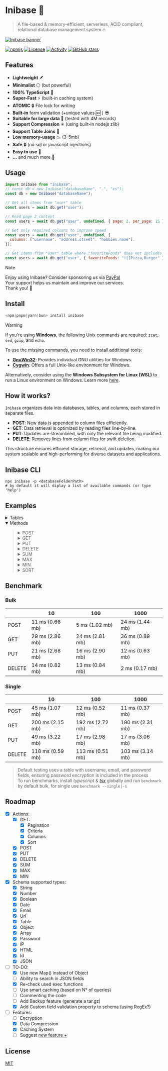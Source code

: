 # Inibase :pencil:

> A file-based & memory-efficient, serverless, ACID compliant, relational database management system :fire:

[![Inibase banner](./.github/assets/banner.jpg)](https://github.com/inicontent/inibase)

[![npmjs](https://img.shields.io/npm/dm/inibase.svg?style=flat)](https://www.npmjs.org/package/inibase) [![License](https://img.shields.io/github/license/inicontent/inibase.svg?style=flat&colorA=18181B&colorB=28CF8D)](./LICENSE) [![Activity](https://img.shields.io/github/commit-activity/m/inicontent/inibase)](https://github.com/inicontent/inibase/pulse) [![GitHub stars](https://img.shields.io/github/stars/inicontent/inibase?style=social)](https://github.com/inicontent/inibase)

## Features

- **Lightweight** 🪶
- **Minimalist** :white_circle: (but powerful)
- **100% TypeScript** :large_blue_diamond:
- **Super-Fast** :zap: (built-in caching system)
- **ATOMIC** :lock: File lock for writing
- **Built-in** form validation (+unique values :new: ) :sunglasses:
- **Suitable for large data** :page_with_curl: (tested with 4M records)
- **Support Compression** :eight_spoked_asterisk: (using built-in nodejs zlib)
- **Support Table Joins** :link:
- **Low memory-usage** :chart_with_downwards_trend: (3-5mb)
- **Safe** :lock: (no sql or javascript injections)
- **Easy to use** :bread:
- **...** and much more :rocket:

## Usage

```js
import Inibase from "inibase";
// const db = new Inibase("databaseName", ".", "es");
const db = new Inibase("databaseName");

// Get all items from "user" table
const users = await db.get("user");

// Read page 2 content
const users = await db.get("user", undefined, { page: 2, per_page: 15 });

// Get only required columns to improve speed
const users = await db.get("user", undefined, {
  columns: ["username", "address.street", "hobbies.name"],
});

// Get items from "user" table where "favoriteFoods" does not includes "Pizza" or "Burger"
const users = await db.get("user", { favoriteFoods: "![]Pizza,Burger" });
```

> [!NOTE]
> Enjoy using Inibase? Consider sponsoring us via [PayPal](https://paypal.me/KarimAmahtil) <br>
> Your support helps us maintain and improve our services. <br>
> Thank you! 🫰

## Install

```js
<npm|pnpm|yarn|bun> install inibase
```

> [!WARNING]
> If you're using **Windows**, the following Unix commands are required: `zcat`, `sed`, `gzip`, and `echo`.
>  
> To use the missing commands, you need to install additional tools:
> - **[GnuWin32](http://gnuwin32.sourceforge.net/)**: Provides individual GNU utilities for Windows.  
> - **[Cygwin](https://www.cygwin.com/)**: Offers a full Unix-like environment for Windows.  
>  
> Alternatively, consider using the **Windows Subsystem for Linux (WSL)** to run a Linux environment on Windows. Learn more [here](https://learn.microsoft.com/en-us/windows/wsl/).

## How it works?

`Inibase` organizes data into databases, tables, and columns, each stored in separate files.

- **POST**: New data is appended to column files efficiently.
- **GET**: Data retrieval is optimized by reading files line-by-line.
- **PUT**: Updates are streamlined, with only the relevant file being modified.
- **DELETE**: Removes lines from column files for swift deletion.

This structure ensures efficient storage, retrieval, and updates, making our system scalable and high-performing for diverse datasets and applications.

## Inibase CLI

```shell
npx inibase -p <databaseFolderPath>
# by default it will diplay a list of available commands (or type 'help')
```

## Examples

<details>
<summary>Tables</summary>
<blockquote>

<details>
<summary>Config</summary>
<blockquote>

```ts
interface {
  compression: boolean;
  cache: boolean;
  prepend: boolean;
  decodeID: boolean;
}
```

</blockquote>
</details>

<details>
<summary>Schema</summary>
<blockquote>

<details>
<summary>Types</summary>
<blockquote>

```ts
interface Field {
  id: number; // stored as a Number but displayed as a hashed ID
  key: string;
  required?: boolean;
  unique?: boolean | string; // boolean for simple uniqueness, string for grouped uniqueness
  regex?: RegExp; // Regular expression for custom validation
  type:
    | "string"
    | "number"
    | "boolean"
    | "date"
    | "email"
    | "url"
    | "password"
    | "html"
    | "ip"
    | "json"
    | "id";
}

interface TableField {
  id: number;
  key: string;
  required?: boolean;
  unique?: boolean | string; // Supports uniqueness constraints
  type: "table";
  table: string;
}

interface ArrayField {
  id: number;
  key: string;
  required?: boolean;
  unique?: boolean | string; // Supports uniqueness constraints
  type: "array";
  children: string | string[]; // Can be a single type or an array of types
}

interface ObjectOrArrayOfObjectsField {
  id: number;
  key: string;
  required?: boolean;
  unique?: boolean | string; // Supports uniqueness constraints
  regex?: RegExp; // For validation of object-level keys
  type: "object" | "array";
  children: Schema; // Nested schema for objects or arrays
}
```

</blockquote>
</details>

<details>
<summary>Unique</summary>
<blockquote>

The `unique` property ensures that the values of a specific column or a group of columns are unique within a table. This property can be either a boolean or a string.
- **Boolean**: Setting `unique: true` ensures that the values in the column are unique across all rows.
- **String**: By setting a string value, you can group columns to enforce a combined uniqueness constraint. This is useful when you need to ensure that a combination of values across multiple fields is unique.

<details>
<summary>Examples</summary>
<blockquote>

<details>
<summary>Unique Column</summary>
<blockquote>

```js
{
  key: "email",
  type: "string",
  required: true,
  unique: true, // Ensures all email values are unique
}
```

</blockquote>
</details>

<details>
<summary>Group of Unique Columns</summary>
<blockquote>

```js
[
  {
    key: "firstName",
    type: "string",
    required: true,
    unique: "nameGroup", // Part of "nameGroup" uniqueness
  },
  {
    key: "lastName",
    type: "string",
    required: true,
    unique: "nameGroup", // Part of "nameGroup" uniqueness
  },
]
```

</blockquote>
</details>

</blockquote>
</details>

</blockquote>
</details>

</blockquote>
</details>

<details>
<summary>Create Table</summary>
<blockquote>

```js
import Inibase from "inibase";
const db = new Inibase("/databaseName");

const userTableConfig = {
  compression: true,
  cache: true,
  prepend: false,
  decodeID: false
}

const userTableSchema = [
  {
    key: "username",
    type: "string",
    required: true,
  },
  {
    key: "email",
    type: "string",
    required: true,
  },
  {
    key: "age",
    type: "number",
    required: true,
  },
  {
    key: "isActive",
    type: "boolean",
    // required: false
  },
  {
    key: "hobbies",
    type: "array",
    children: [
      {
        key: "name",
        type: "string",
        // required: false
      },
      {
        key: "level",
        type: "string",
        // required: false
      },
    ],
  },
  {
    key: "favoriteFoods",
    type: "array",
    children: "string",
    // required: false
  },
  {
    key: "address",
    type: "object",
    children: [
      {
        key: "street",
        type: "string",
        // required: false
      },
      {
        key: "city",
        type: "string",
        // required: false
      },
      {
        key: "country",
        type: "string",
        // required: false
      },
    ],
  },
];

await db.createTable("user", userTableSchema, userTableConfig);
```

</blockquote>
</details>

<details>
<summary>Update Table</summary>
<blockquote>
  
<details>
<summary>Change Name</summary>
<blockquote>

```js
import Inibase from "inibase";
const db = new Inibase("/databaseName");

// this will change table name also in joined tables
await db.updateTable("user", undefined, {name: "userV2"});
```

</blockquote>
</details>

<details>
<summary>Update field</summary>
<blockquote>

```js
import Inibase from "inibase";
import { setField } from "inibase/utils";

const db = new Inibase("/databaseName");

const userTableSchema = (await db.getTable("user")).schema;
setField("username", userTableSchema, {key: "fullName"});
await db.updateTable("user", newUserTableSchema);
```

</blockquote>
</details>

<details>
<summary>Remove field</summary>
<blockquote>

```js
import Inibase from "inibase";
import { unsetField } from "inibase/utils";

const db = new Inibase("/databaseName");

const userTableSchema = (await db.getTable("user")).schema;
unsetField("fullName", userTableSchema);
await db.updateTable("user", newUserTableSchema);
```

</blockquote>
</details>

</blockquote>
</details>

<details>
<summary>Join Tables</summary>
<blockquote>

```js
import Inibase from "inibase";
const db = new Inibase("/databaseName");

const productTableSchema = [
  {
    key: "title",
    type: "string",
    required: true,
  },
  {
    key: "price",
    type: "number",
  },
  {
    key: "createdBy",
    type: "table",
    table: "user",
    required: true,
  },
];

await db.createTable("product", productTableSchema);

const productTableData = [
  {
    title: "Product 1",
    price: 16,
    createdBy: "1d88385d4b1581f8fb059334dec30f4c",
  },
  {
    title: "Product 2",
    price: 10,
    createdBy: "5011c230aa44481bf7e8dcfe0710474f",
  },
];

const product = await db.post("product", productTableData);
// [
//   {
//     "id": "1d88385d4b1581f8fb059334dec30f4c",
//     "title": "Product 1",
//     "price": 16,
//     "createdBy": {
//       "id": "1d88385d4b1581f8fb059334dec30f4c",
//       "username": "user1",
//       "email": "user1@example.com",
//       ...
//     }
//   },
//   {
//     "id": "5011c230aa44481bf7e8dcfe0710474f",
//     "title": "Product 2",
//     "price": 10,
//     "createdBy": {
//       "id": "5011c230aa44481bf7e8dcfe0710474f",
//       "username": "user2",
//       ...
//     }
//   }
// ]
```

</blockquote>
</details>

</blockquote>
</details>

<details open>
<summary>Methods</summary>
<blockquote>

<details>
<summary>POST</summary>
<blockquote>

```js
import Inibase from "inibase";
const db = new Inibase("/databaseName");

const userTableData = [
  {
    username: "user1",
    email: "user1@example.com",
    age: 25,
    isActive: true,
    hobbies: [
      { name: "Reading", level: "Intermediate" },
      { name: "Cooking", level: "Beginner" },
    ],
    favoriteFoods: ["Pizza", "Sushi", "Chocolate"],
    address: {
      street: "123 Main St",
      city: "Exampleville",
      country: "Sampleland",
    },
  },
  {
    username: "user2",
    email: "user2@example.com",
    age: 30,
    isActive: false,
    hobbies: [
      { name: "Gardening", level: "Advanced" },
      { name: "Photography", level: "Intermediate" },
    ],
    favoriteFoods: ["Burgers", null, "Salad"],
    address: {
      street: "456 Elm Rd",
      city: "Testington",
      country: "Demo Country",
    },
  },
];

const users = await db.post("user", userTableData);
// [
//   {
//     "id": "1d88385d4b1581f8fb059334dec30f4c",
//     "username": "user1",
//     "email": "user1@example.com",
//     "age": 25,
//     "isActive": true,
//     "hobbies": {
//       "name": [
//         "Reading",
//         "Cooking"
//       ],
//       "level": [
//         "Intermediate",
//         "Beginner"
//       ]
//     },
//     "favoriteFoods": [
//       "Pizza",
//       "Sushi",
//       "Chocolate"
//     ],
//     "address": {
//       "street": "123 Main St",
//       "city": "Exampleville",
//       "country": "Sampleland"
//     }
//   },
//   {
//     "id": "5011c230aa44481bf7e8dcfe0710474f",
//     "username": "user2",
//     ...
//   },
//   ...
// ]
```

</blockquote>
</details>

<details>
<summary>GET</summary>
<blockquote>

<details>
<summary>GET by ID</summary>
<blockquote>

```js
import Inibase from "inibase";
const db = new Inibase("/databaseName");

const user = await db.get("user", "1d88385d4b1581f8fb059334dec30f4c");
// {
//     "id": "1d88385d4b1581f8fb059334dec30f4c",
//     "username": "user1",
//     "email": "user1@example.com",
//     "age": 25,
//     "isActive": true,
//     "hobbies": {
//         "name": [
//             "Reading",
//             "Cooking"
//         ],
//         "level": [
//             "Intermediate",
//             "Beginner"
//         ]
//     },
//     "favoriteFoods": [
//         "Pizza",
//         "Sushi",
//         "Chocolate"
//     ],
//     "address": {
//         "street": "123 Main St",
//         "city": "Exampleville",
//         "country": "Sampleland"
//     }
// }
```

</blockquote>
</details>

<details>
<summary>GET by criteria</summary>
<blockquote>

```js
import Inibase from "inibase";
const db = new Inibase("/databaseName");

const users = await db.get("user", { favoriteFoods: "[]Pizza" });
// [
//   {
//     "id": "1d88385d4b1581f8fb059334dec30f4c",
//     "username": "user1",
//     "email": "user1@example.com",
//     "age": 25,
//     "isActive": true,
//     "hobbies": {
//       "name": [
//         "Reading",
//         "Cooking"
//       ],
//       "level": [
//         "Intermediate",
//         "Beginner"
//       ]
//     },
//     "favoriteFoods": [
//       "Pizza",
//       "Sushi",
//       "Chocolate"
//     ],
//     "address": {
//       "street": "123 Main St",
//       "city": "Exampleville",
//       "country": "Sampleland"
//     }
//   },
//   ...
// ]
```

</blockquote>
</details>

<details>
<summary>GET with columns</summary>
<blockquote>

```js
import Inibase from "inibase";
const db = new Inibase("/databaseName");

// Get all "user" columns except "username" & "address.street"
const users = await db.get("user", undefined, {
  columns: ["!username", "!address.street"],
});
```

</blockquote>
</details>

</blockquote>
</details>

<details>
<summary>PUT</summary>
<blockquote>

```js
import Inibase from "inibase";
const db = new Inibase("/databaseName");

// set "isActive" to "false" for all items in table "user"
await db.put("user", { isActive: false });

// set "isActive" to "true" for specific "user" by id
await db.put("user", { isActive: false }, "1d88385d4b1581f8fb059334dec30f4c");

// set "isActive" to "true" in table "user" by criteria (where "isActive" is equal to "true")
await db.put("user", { isActive: false }, { isActive: true });
```

</blockquote>
</details>

<details>
<summary>DELETE</summary>
<blockquote>

```js
import Inibase from "inibase";
const db = new Inibase("/databaseName");

// delete all items in "user" table
await db.delete("user");

// delete a specific "user" by id
await db.put("user", "1d88385d4b1581f8fb059334dec30f4c");

// delete "user" by criteria (where "isActive" is equal to "false")
await db.put("user", { isActive: false });
```

</blockquote>
</details>

<details>
<summary>SUM</summary>
<blockquote>

```js
import Inibase from "inibase";
const db = new Inibase("/databaseName");

// get the sum of column "age" in "user" table
await db.sum("user", "age");

// get the sum of column "age" by criteria (where "isActive" is equal to "false") in "user" table
await db.sum("user", ["age", ...], { isActive: false });
```

</blockquote>
</details>

<details>
<summary>MAX</summary>
<blockquote>

```js
import Inibase from "inibase";
const db = new Inibase("/databaseName");

// get the biggest number of column "age" in "user" table
await db.max("user", "age");

// get the biggest number of column "age" by criteria (where "isActive" is equal to "false") in "user" table
await db.max("user", ["age", ...], { isActive: false });
```

</blockquote>
</details>

<details>
<summary>MIN</summary>
<blockquote>

```js
import Inibase from "inibase";
const db = new Inibase("/databaseName");

// get the smallest number of column "age" in "user" table
await db.min("user", "age");

// get the smallest number of column "age" by criteria (where "isActive" is equal to "false") in "user" table
await db.min("user", ["age", ...], { isActive: false });
```

</blockquote>
</details>

<details>
<summary>SORT</summary>
<blockquote>

```js
import Inibase from "inibase";
const db = new Inibase("/databaseName");

// order users by the age column
await db.get("user", undefined, { sort: "age" });

// order users by the age and username columns
await db.get("user", undefined, { sort: ["age", "username"] });
await db.get("user", undefined, { sort: {age: -1, username: "asc"} });
```

</blockquote>
</details>

</blockquote>
</details>

## Benchmark

### Bulk

|        | 10                | 100               | 1000              |
|--------|-------------------|-------------------|-------------------|
| POST   | 11 ms (0.66 mb)   | 5 ms (1.02 mb)    | 24 ms (1.44 mb)   |
| GET    | 29 ms (2.86 mb)   | 24 ms (2.81 mb)   | 36 ms (0.89 mb)   |
| PUT    | 21 ms (2.68 mb)   | 16 ms (2.90 mb)   | 12 ms (0.63 mb)   |
| DELETE | 14 ms (0.82 mb)   | 13 ms (0.84 mb)   | 2 ms (0.17 mb)    |


### Single

|        | 10                  | 100                | 1000               |
|--------|---------------------|--------------------|--------------------|
| POST   | 45 ms (1.07 mb)     | 12 ms (0.52 mb)    | 11 ms (0.37 mb)    |
| GET    | 200 ms (2.15 mb)    | 192 ms (2.72 mb)   | 190 ms (2.31 mb)   |
| PUT    | 49 ms (3.22 mb)     | 17 ms (2.98 mb)    | 17 ms (3.06 mb)    |
| DELETE | 118 ms (0.59 mb)    | 113 ms (0.51 mb)   | 103 ms (3.14 mb)   |

> Default testing uses a table with username, email, and password fields, ensuring password encryption is included in the process<br>
> To run benchmarks, install _typescript_ & _[tsx](https://github.com/privatenumber/tsx)_ globally and run `benchmark` by default bulk, for single use `benchmark --single|-s`

## Roadmap

- [x] Actions:
  - [x] GET:
    - [x] Pagination
    - [x] Criteria
    - [x] Columns
    - [x] Sort
  - [x] POST
  - [x] PUT
  - [x] DELETE
  - [x] SUM
  - [x] MAX
  - [x] MIN
- [x] Schema supported types:
  - [x] String
  - [x] Number
  - [x] Boolean
  - [x] Date
  - [x] Email
  - [x] Url
  - [x] Table
  - [x] Object
  - [x] Array
  - [x] Password
  - [x] IP
  - [x] HTML
  - [x] Id
  - [x] JSON
- [ ] TO-DO:
  - [x] Use new Map() instead of Object
  - [ ] Ability to search in JSON fields
  - [x] Re-check used exec functions
  - [ ] Use smart caching (based on N° of queries)
  - [ ] Commenting the code
  - [ ] Add Backup feature (generate a tar.gz)
  - [x] Add Custom field validation property to schema (using RegEx?)
- [ ] Features:
  - [ ] Encryption
  - [x] Data Compression
  - [x] Caching System
  - [ ] Suggest [new feature +](https://github.com/inicontent/inibase/discussions/new?category=ideas)

## License

[MIT](./LICENSE)

